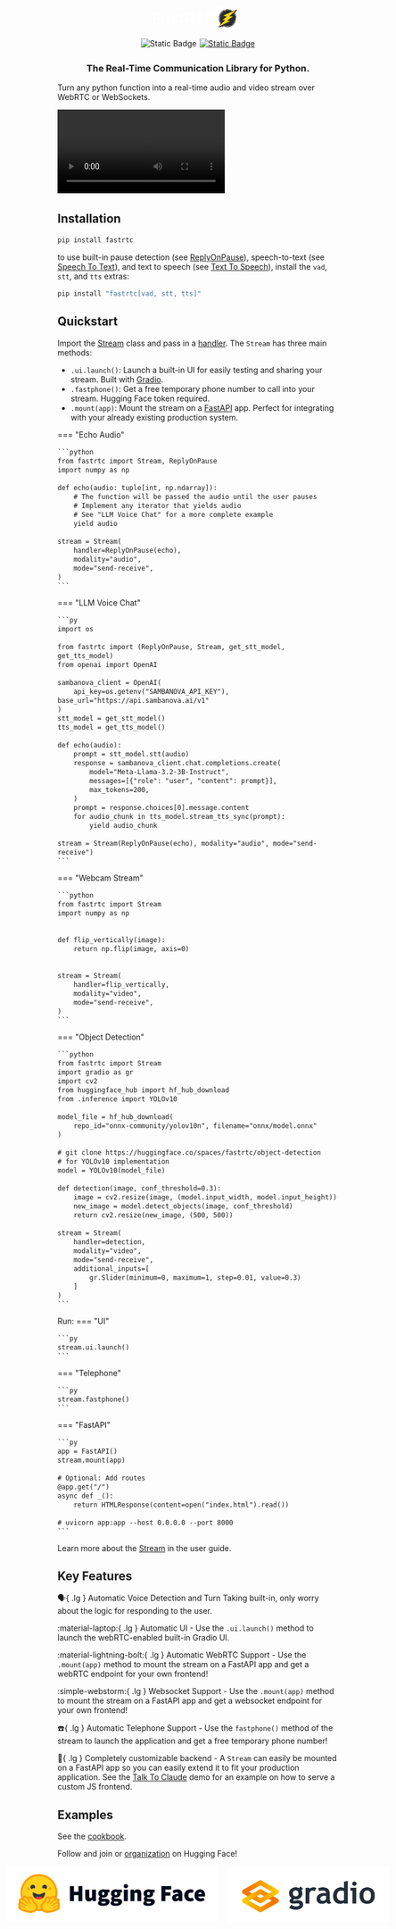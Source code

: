 <div style='text-align: center; margin-bottom: 1rem; display: flex; justify-content: center; align-items: center;'>
    <h1 style='color: white; margin: 0;'>FastRTC</h1>
    <img src="/fastrtc_logo.png" 
         onerror="this.onerror=null; this.src='https://huggingface.co/datasets/freddyaboulton/bucket/resolve/main/fastrtc_logo.png';" 
         alt="FastRTC Logo" 
         style="height: 40px; margin-right: 10px;">
</div>

<div style="display: flex; flex-direction: row; justify-content: center">
<img style="display: block; padding-right: 5px; height: 20px;" alt="Static Badge" src="https://img.shields.io/pypi/v/fastrtc"> 
<a href="https://github.com/gradio-app/fastrtc" target="_blank"><img alt="Static Badge" src="https://img.shields.io/badge/github-white?logo=github&logoColor=black"></a>
</div>

<h3 style='text-align: center'>
The Real-Time Communication Library for Python. 
</h3>

Turn any python function into a real-time audio and video stream over WebRTC or WebSockets.

<video src="https://github.com/user-attachments/assets/a297aa1e-ff42-448c-a58c-389b0a575d4d" controls></video>

## Installation

```bash
pip install fastrtc
```

to use built-in pause detection (see [ReplyOnPause](userguide/audio/#reply-on-pause)), speech-to-text (see [Speech To Text](userguide/audio/#speech-to-text)), and text to speech (see [Text To Speech](userguide/audio/#text-to-speech)), install the `vad`, `stt`, and `tts` extras:

```bash
pip install "fastrtc[vad, stt, tts]"
```

## Quickstart

Import the [Stream](userguide/streams) class and pass in a [handler](userguide/streams/#handlers).
The `Stream` has three main methods:

- `.ui.launch()`: Launch a built-in UI for easily testing and sharing your stream. Built with [Gradio](https://www.gradio.app/).
- `.fastphone()`: Get a free temporary phone number to call into your stream. Hugging Face token required.
- `.mount(app)`: Mount the stream on a [FastAPI](https://fastapi.tiangolo.com/) app. Perfect for integrating with your already existing production system.


=== "Echo Audio"

    ```python
    from fastrtc import Stream, ReplyOnPause
    import numpy as np

    def echo(audio: tuple[int, np.ndarray]):
        # The function will be passed the audio until the user pauses
        # Implement any iterator that yields audio
        # See "LLM Voice Chat" for a more complete example
        yield audio

    stream = Stream(
        handler=ReplyOnPause(echo),
        modality="audio", 
        mode="send-receive",
    )
    ```

=== "LLM Voice Chat"

    ```py
    import os

    from fastrtc import (ReplyOnPause, Stream, get_stt_model, get_tts_model)
    from openai import OpenAI

    sambanova_client = OpenAI(
        api_key=os.getenv("SAMBANOVA_API_KEY"), base_url="https://api.sambanova.ai/v1"
    )
    stt_model = get_stt_model()
    tts_model = get_tts_model()

    def echo(audio):
        prompt = stt_model.stt(audio)
        response = sambanova_client.chat.completions.create(
            model="Meta-Llama-3.2-3B-Instruct",
            messages=[{"role": "user", "content": prompt}],
            max_tokens=200,
        )
        prompt = response.choices[0].message.content
        for audio_chunk in tts_model.stream_tts_sync(prompt):
            yield audio_chunk

    stream = Stream(ReplyOnPause(echo), modality="audio", mode="send-receive")
    ```

=== "Webcam Stream"

    ```python
    from fastrtc import Stream
    import numpy as np


    def flip_vertically(image):
        return np.flip(image, axis=0)


    stream = Stream(
        handler=flip_vertically,
        modality="video",
        mode="send-receive",
    )
    ```

=== "Object Detection"

    ```python
    from fastrtc import Stream
    import gradio as gr
    import cv2
    from huggingface_hub import hf_hub_download
    from .inference import YOLOv10

    model_file = hf_hub_download(
        repo_id="onnx-community/yolov10n", filename="onnx/model.onnx"
    )
    
    # git clone https://huggingface.co/spaces/fastrtc/object-detection
    # for YOLOv10 implementation
    model = YOLOv10(model_file)

    def detection(image, conf_threshold=0.3):
        image = cv2.resize(image, (model.input_width, model.input_height))
        new_image = model.detect_objects(image, conf_threshold)
        return cv2.resize(new_image, (500, 500))

    stream = Stream(
        handler=detection,
        modality="video", 
        mode="send-receive",
        additional_inputs=[
            gr.Slider(minimum=0, maximum=1, step=0.01, value=0.3)
        ]
    )
    ```

Run:
=== "UI"

    ```py
    stream.ui.launch()
    ```

=== "Telephone"

    ```py
    stream.fastphone()
    ```

=== "FastAPI"

    ```py
    app = FastAPI()
    stream.mount(app)

    # Optional: Add routes
    @app.get("/")
    async def _():
        return HTMLResponse(content=open("index.html").read())

    # uvicorn app:app --host 0.0.0.0 --port 8000
    ```

Learn more about the [Stream](userguide/streams) in the user guide.
## Key Features

:speaking_head:{ .lg } Automatic Voice Detection and Turn Taking built-in, only worry about the logic for responding to the user.

:material-laptop:{ .lg } Automatic UI - Use the `.ui.launch()` method to launch the webRTC-enabled built-in Gradio UI.

:material-lightning-bolt:{ .lg } Automatic WebRTC Support - Use the `.mount(app)` method to mount the stream on a FastAPI app and get a webRTC endpoint for your own frontend! 

:simple-webstorm:{ .lg } Websocket Support - Use the `.mount(app)` method to mount the stream on a FastAPI app and get a websocket endpoint for your own frontend! 

:telephone:{ .lg } Automatic Telephone Support - Use the `fastphone()` method of the stream to launch the application and get a free temporary phone number!

:robot:{ .lg } Completely customizable backend - A `Stream` can easily be mounted on a FastAPI app so you can easily extend it to fit your production application. See the [Talk To Claude](https://huggingface.co/spaces/fastrtc/talk-to-claude) demo for an example on how to serve a custom JS frontend.


## Examples
See the [cookbook](/cookbook).

Follow and join or [organization](https://huggingface.co/fastrtc) on Hugging Face!

<div style="display: flex; flex-direction: row; justify-content: center; align-items: center; max-width: 600px; margin: 0 auto;">
    <img style="display: block; height: 100px; margin-right: 20px;" src="/hf-logo-with-title.svg">
    <img style="display: block; height: 100px;" src="/gradio-logo-with-title.svg">
</div>
